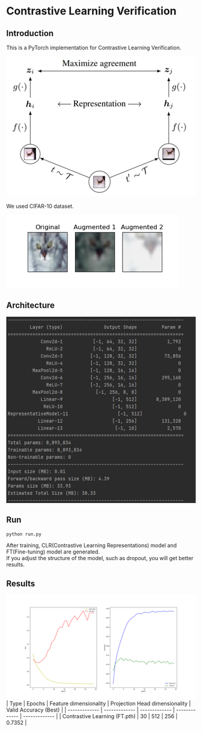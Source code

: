 # Contrastive Learning Verification

## Introduction
This is a PyTorch implementation for Contrastive Learning Verification.  

![image](https://github.com/byunghyun23/contrastive-learning/blob/main/assets/fig1.png)

We used CIFAR-10 dataset.  

![image](https://github.com/byunghyun23/contrastive-learning/blob/main/assets/fig2.png)

## Architecture
![image](https://github.com/byunghyun23/contrastive-learning/blob/main/assets/fig3.PNG)

## Run
```
python run.py
```
After training, CLR(Contrastive Learning Representations) model and FT(Fine-tuning) model are generated.  
If you adjust the structure of the model, such as dropout, you will get better results.

## Results
![image](https://github.com/byunghyun23/contrastive-learning/blob/main/assets/fig4.png)
| Type | Epochs | Feature dimensionality  | Projection Head dimensionality | Valid Accuracy (Best)          |
| ------------- | ------------- | ------------- | ------------- | ------------- |
| Contrastive Learning (FT.pth)          | 30          | 512         | 256         | 0.7352         |

